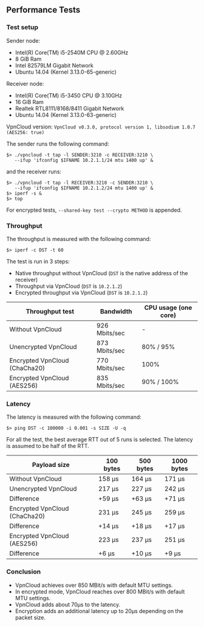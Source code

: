 Performance Tests
-----------------

### Test setup

Sender node:
  * Intel(R) Core(TM) i5-2540M CPU @ 2.60GHz
  * 8 GiB Ram
  * Intel 82579LM Gigabit Network
  * Ubuntu 14.04 (Kernel 3.13.0-65-generic)

Receiver node:
  * Intel(R) Core(TM) i5-3450 CPU @ 3.10GHz
  * 16 GiB Ram
  * Realtek RTL8111/8168/8411 Gigabit Network
  * Ubuntu 14.04 (Kernel 3.13.0-63-generic)

VpnCloud version: `VpnCloud v0.3.0, protocol version 1, libsodium 1.0.7 (AES256: true)`

The sender runs the following command:

```
$> ./vpncloud -t tap -l SENDER:3210 -c RECEIVER:3210 \
   --ifup 'ifconfig $IFNAME 10.2.1.1/24 mtu 1400 up' &
```

and the receiver runs:

```
$> ./vpncloud -t tap -l RECEIVER:3210 -c SENDER:3210 \
   --ifup 'ifconfig $IFNAME 10.2.1.2/24 mtu 1400 up' &
$> iperf -s &
$> top
```

For encrypted tests, `--shared-key test --crypto METHOD` is appended.


### Throughput

The throughput is measured with the following command:

```
$> iperf -c DST -t 60
```

The test is run in 3 steps:
* Native throughput without VpnCloud (`DST` is the native address of the receiver)
* Throughput via VpnCloud (`DST` is `10.2.1.2`)
* Encrypted throughput via VpnCloud (`DST` is `10.2.1.2`)


| Throughput test               | Bandwidth     | CPU usage (one core) |
| ----------------------------- | ------------- | -------------------- |
| Without VpnCloud              | 926 Mbits/sec |  -                   |
| Unencrypted VpnCloud          | 873 Mbits/sec | 80% / 95%            |
| Encrypted VpnCloud (ChaCha20) | 770 Mbits/sec | 100%                 |
| Encrypted VpnCloud (AES256)   | 835 Mbits/sec | 90% / 100%           |


### Latency

The latency is measured with the following command:
```
$> ping DST -c 100000 -i 0.001 -s SIZE -U -q
```

For all the test, the best average RTT out of 5 runs is selected. The latency is
assumed to be half of the RTT.


| Payload size                  | 100 bytes | 500 bytes | 1000 bytes |
| ----------------------------- | --------- | --------- | ---------- |
| Without VpnCloud              | 158 µs    | 164 µs    | 171 µs     |
| Unencrypted VpnCloud          | 217 µs    | 227 µs    | 242 µs     |
| Difference                    | +59 µs    | +63 µs    | +71 µs     |
| Encrypted VpnCloud (ChaCha20) | 231 µs    | 245 µs    | 259 µs     |
| Difference                    | +14 µs    | +18 µs    | +17 µs     |
| Encrypted VpnCloud (AES256)   | 223 µs    | 237 µs    | 251 µs     |
| Difference                    |  +6 µs    | +10 µs    |  +9 µs     |


### Conclusion

* VpnCloud achieves over 850 MBit/s with default MTU settings.
* In encrypted mode, VpnCloud reaches over 800 MBit/s with default MTU settings.
* VpnCloud adds about 70µs to the latency.
* Encryption adds an additional latency up to 20µs depending on the packet size.
